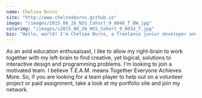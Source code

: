 ```yaml
---
name: Chelsea Burns
site: "http://www.chelseaburns.github.io"
image: "/images/2015_08_26_NSS_Cohort_9_0048_T_BW.jpg"
colorimg: "/images/i2015_08_26_NSS_Cohort_9_0034_T.jpg"
bio: "Hello, world! I'm Chelsea Burns, a freelance junior developer and founder of Co.Design Software Development. My company's motto is 'building code and design with UX in mind.'"
---
```


As an avid education enthusaisast, I like to allow my right-brain to work together with my left-brain to find creative, yet logical, solutions to interactive design and programming problems. I'm looking to join a motivated team. I believe T.E.A.M. means Together Everyone Achieves More. So, if you are looking for a team player to help out on a volunteer project or paid assignment, take a look at my portfolio site and join my network.
